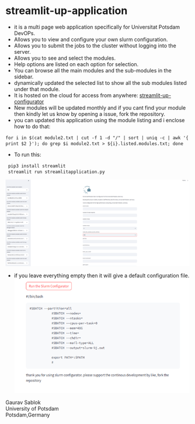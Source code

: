 # streamlit-up-application

- it is a multi page web application specifically for Universitat Potsdam DevOPs. 
- Allows you to view and configure your own slurm configuration.
- Allows you to submit the jobs to the cluster without logging into the server.
- Allows you to see and select the modules.
- Help options are listed on each option for selection. 
- You can browse all the main modules and the sub-modules in the sidebar.
- dynamically updated the selected list to show all the sub modules listed under that module.
- It is hosted on the cloud for access from anywhere: [streamlit-up-configurator](https://sup-application.streamlit.app/)
- New modules will be updated monthly and if you cant find your module then kindly let us know by opening a issue, fork the repository. 
- you can updated this application using the module listing and i enclose how to do that:
```
for i in $(cat module2.txt | cut -f 1 -d "/" | sort | uniq -c | awk '{ print $2 }'); do grep $i module2.txt > ${i}.listed.modules.txt; done
```
- To run this:
```
 pip3 install streamlit
 streamlit run streamlitapplication.py
```
 ![slum configurator1](https://github.com/codecreatede/universitat-potsdam-devops/blob/main/slurm.png)
 
 - if you leave everything empty then it will give a default configuration file. 
 ![slum configurator1](https://github.com/codecreatede/universitat-potsdam-devops/blob/main/slurm1.png)

Gaurav Sablok \
University of Potsdam \
Potsdam,Germany
